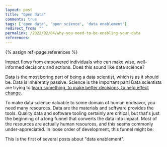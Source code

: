 ```yaml
---
layout: post
title: "Open data"
comments: true
tags: ['open data', 'open science', 'data enablement']
redirect_from: ""
permalink: /2022/02/04/why-you-need-to-be-enabling-your-data
references:
---
```


{% assign ref=page.references %}

Impact flows from empowered individuals who can make wise, well-informed decisions and actions. Does this sound like data science?


Data is the most boring part of being a data scientist, which is as it should be. Data is inherently passive. Science is the important part! Data scientists are trying to [learn something, to make better decisions, to help effect change](https://rss.onlinelibrary.wiley.com/doi/10.1111/j.1740-9713.2017.01068.x).

To make data science valuable to some domain of human endeavor, you need many resources. Data are the materials and software provides the tools. Quality data and software tooling certainly are critical, but that's just the beginning of a long funnel that converts the data into impact. Most of the resources are actually human resources, and this seems commonly under-appreciated. In loose order of development, this funnel might be:

This is the first of several posts about "data enablement".
